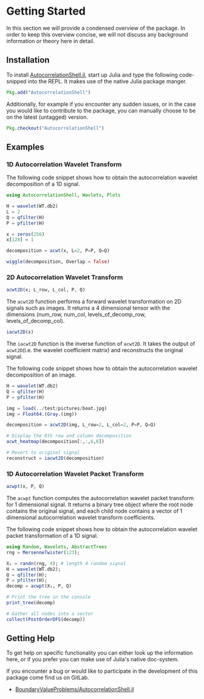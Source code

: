 # Getting Started

In this section we will provide a condensed overview of the
package. In order to keep this overview concise, we will not
discuss any background information or theory here in detail.

## Installation

To install
[AutocorrelationShell.jl](https://gitlab.com/BoundaryValueProblems/autocorrelation-shell), start up
Julia and type the following code-snipped into the REPL. It makes
use of the native Julia package manger.

```julia
Pkg.add("AutocorrelationShell")
```

Additionally, for example if you encounter any sudden issues, or
in the case you would like to contribute to the package, you can
manually choose to be on the latest (untagged) version.

```julia
Pkg.checkout("AutocorrelationShell")
```

## Examples

### 1D Autocorrelation Wavelet Transform
The following code snippet shows how to obtain the autocorrelation wavelet decomposition of a 1D signal.

```julia
using AutocorrelationShell, Wavlets, Plots

H = wavelet(WT.db2)
L = 2
Q = qfilter(H)
P = pfilter(H)

x = zeros(256)
x[128] = 1

decomposition = acwt(x, L=2, P=P, Q=Q)

wiggle(decomposition, Overlap = false)
```

### 2D Autocorrelation Wavelet Transform
```julia
acwt2D(x; L_row, L_col, P, Q)
```
The `acwt2D` function performs a forward wavelet transformation on 2D signals such as images. It returns a 4 dimensional tensor with the dimensions (num_row, num_col, levels_of_decomp_row, levels_of_decomp_col).

```julia
iacwt2D(x)
```
The `iacwt2D` function is the inverse function of `acwt2D`. It takes the output of `acwt2D`(i.e. the wavelet coefficient matrix) and reconstructs the original signal.

The following code snippet shows how to obtain the autocorrelation wavelet decomposition of an image.

```julia
H = wavelet(WT.db2)
Q = qfilter(H)
P = pfilter(H)

img = load(../test/pictures/boat.jpg)
img = Float64.(Gray.(img))

decomposition = acwt2D(img, L_row=2, L_col=2, P=P, Q=Q)

# Display the 6th row and column decomposition
acwt_heatmap(decomposition[:,:,6,6])

# Revert to original signal
reconstruct = iacwt2D(decomposition)
```

### 1D Autocorrelation Wavelet Packet Transform
```julia
acwpt(x, P, Q)
```
The `acwpt` function computes the autocorrelation wavelet packet transform for 1 dimensional signal. It returns a binary tree object where the root node contains the original signal, and each child node contains a vector of 1 dimensional autocorrelation wavelet transform coefficients.

The following code snippet shows how to obtain the autocorrelation wavelet packet transformation of a 1D signal.

```julia
using Random, Wavelets, AbstractTrees
rng = MersenneTwister(123);

X₁ = randn(rng, 4); # length 4 random signal
H = wavelet(WT.db2);
Q = qfilter(H);
P = pfilter(H);
decomp = acwpt(X₁, P, Q)

# Print the tree in the console
print_tree(decomp)

# Gather all nodes into a vector
collect(PostOrderDFS(decomp))
```

## Getting Help

To get help on specific functionality you can either look up the
information here, or if you prefer you can make use of Julia's
native doc-system.

If you encounter a bug or would like to participate in the
development of this package come find us on GitLab.

- [BoundaryValueProblems/AutocorrelationShell.jl](https://gitlab.com/BoundaryValueProblems/autocorrelation-shell)

